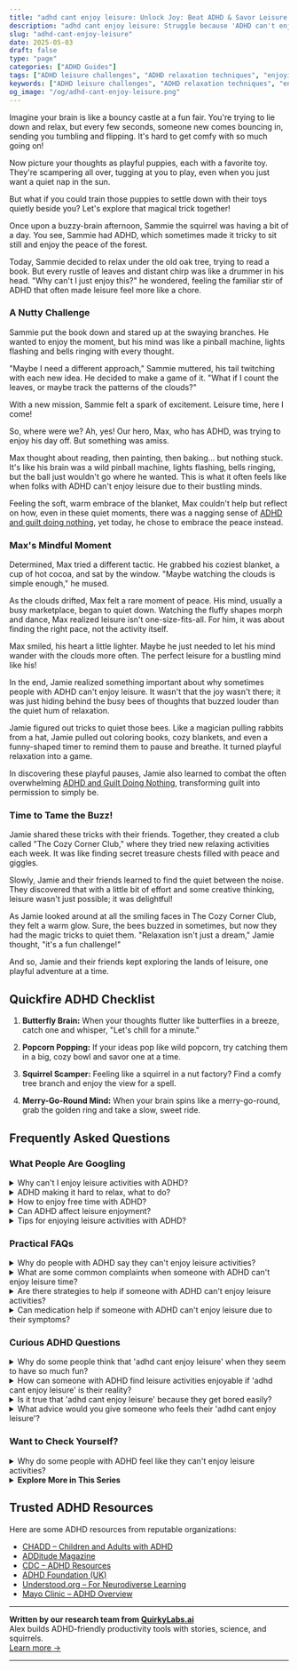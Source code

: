 ```yaml
---
title: "adhd cant enjoy leisure: Unlock Joy: Beat ADHD & Savor Leisure Time!"
description: "adhd cant enjoy leisure: Struggle because 'ADHD can't enjoy leisure'? Dive into our cozy blog where we explore playful strategies to relax and feel understood. Find your calm!"
slug: "adhd-cant-enjoy-leisure"
date: 2025-05-03
draft: false
type: "page"
categories: ["ADHD Guides"]
tags: ["ADHD leisure challenges", "ADHD relaxation techniques", "enjoying leisure with ADHD", "ADHD and leisure activities", "managing ADHD distractions", "ADHD friendly leisure tips", "ADHD and enjoying downtime"]
keywords: ["ADHD leisure challenges", "ADHD relaxation techniques", "enjoying leisure with ADHD", "ADHD and leisure activities", "managing ADHD distractions", "ADHD friendly leisure tips", "ADHD and enjoying downtime"]
og_image: "/og/adhd-cant-enjoy-leisure.png"
---
```


Imagine your brain is like a bouncy castle at a fun fair. You're trying to lie down and relax, but every few seconds, someone new comes bouncing in, sending you tumbling and flipping. It's hard to get comfy with so much going on!

Now picture your thoughts as playful puppies, each with a favorite toy. They're scampering all over, tugging at you to play, even when you just want a quiet nap in the sun.

But what if you could train those puppies to settle down with their toys quietly beside you? Let's explore that magical trick together!

Once upon a buzzy-brain afternoon, Sammie the squirrel was having a bit of a day. You see, Sammie had ADHD, which sometimes made it tricky to sit still and enjoy the peace of the forest. 

Today, Sammie decided to relax under the old oak tree, trying to read a book. But every rustle of leaves and distant chirp was like a drummer in his head. "Why can't I just enjoy this?" he wondered, feeling the familiar stir of ADHD that often made leisure feel more like a chore.

### A Nutty Challenge

Sammie put the book down and stared up at the swaying branches. He wanted to enjoy the moment, but his mind was like a pinball machine, lights flashing and bells ringing with every thought.

"Maybe I need a different approach," Sammie muttered, his tail twitching with each new idea. He decided to make a game of it. "What if I count the leaves, or maybe track the patterns of the clouds?"

With a new mission, Sammie felt a spark of excitement. Leisure time, here I come!

So, where were we? Ah, yes! Our hero, Max, who has ADHD, was trying to enjoy his day off. But something was amiss.

Max thought about reading, then painting, then baking... but nothing stuck. It's like his brain was a wild pinball machine, lights flashing, bells ringing, but the ball just wouldn't go where he wanted. This is what it often feels like when folks with ADHD can't enjoy leisure due to their bustling minds.

Feeling the soft, warm embrace of the blanket, Max couldn't help but reflect on how, even in these quiet moments, there was a nagging sense of [ADHD and guilt doing nothing](/pages/adhd-and-guilt-doing-nothing/), yet today, he chose to embrace the peace instead.

### Max's Mindful Moment

Determined, Max tried a different tactic. He grabbed his coziest blanket, a cup of hot cocoa, and sat by the window. "Maybe watching the clouds is simple enough," he mused.

As the clouds drifted, Max felt a rare moment of peace. His mind, usually a busy marketplace, began to quiet down. Watching the fluffy shapes morph and dance, Max realized leisure isn't one-size-fits-all. For him, it was about finding the right pace, not the activity itself.

Max smiled, his heart a little lighter. Maybe he just needed to let his mind wander with the clouds more often. The perfect leisure for a bustling mind like his!

In the end, Jamie realized something important about why sometimes people with ADHD can't enjoy leisure. It wasn't that the joy wasn't there; it was just hiding behind the busy bees of thoughts that buzzed louder than the quiet hum of relaxation. 

Jamie figured out tricks to quiet those bees. Like a magician pulling rabbits from a hat, Jamie pulled out coloring books, cozy blankets, and even a funny-shaped timer to remind them to pause and breathe. It turned playful relaxation into a game.

In discovering these playful pauses, Jamie also learned to combat the often overwhelming [ADHD and Guilt Doing Nothing](/pages/adhd-and-guilt-doing-nothing/), transforming guilt into permission to simply be.

### Time to Tame the Buzz!

Jamie shared these tricks with their friends. Together, they created a club called "The Cozy Corner Club," where they tried new relaxing activities each week. It was like finding secret treasure chests filled with peace and giggles.

Slowly, Jamie and their friends learned to find the quiet between the noise. They discovered that with a little bit of effort and some creative thinking, leisure wasn't just possible; it was delightful!

As Jamie looked around at all the smiling faces in The Cozy Corner Club, they felt a warm glow. Sure, the bees buzzed in sometimes, but now they had the magic tricks to quiet them. "Relaxation isn't just a dream," Jamie thought, "it's a fun challenge!"

And so, Jamie and their friends kept exploring the lands of leisure, one playful adventure at a time.

## Quickfire ADHD Checklist

1. **Butterfly Brain:** When your thoughts flutter like butterflies in a breeze, catch one and whisper, "Let's chill for a minute."

2. **Popcorn Popping:** If your ideas pop like wild popcorn, try catching them in a big, cozy bowl and savor one at a time.

3. **Squirrel Scamper:** Feeling like a squirrel in a nut factory? Find a comfy tree branch and enjoy the view for a spell.

4. **Merry-Go-Round Mind:** When your brain spins like a merry-go-round, grab the golden ring and take a slow, sweet ride.

## Frequently Asked Questions



### What People Are Googling

<details><summary>Why can't I enjoy leisure activities with ADHD?</summary><p>It's really common to feel this way when you have ADHD, and you're not alone in this struggle. ADHD can make it hard to relax and engage in leisure activities because your brain might constantly seek stimulation or jump from one thought to another, making it tough to settle into and enjoy the moment. Plus, if you’re always thinking about what you "should" be doing instead, it can sap the joy right out of fun activities. Remember, it's okay to take time for yourself, and with some strategies like setting specific times for leisure or trying mindfulness techniques, you might find more enjoyment in those moments of relaxation.</p></details>
<details><summary>ADHD making it hard to relax, what to do?</summary><p>It's really common for those of us with ADHD to find it tricky to wind down and relax. Our minds are often buzzing with a lot of thoughts all at once! A helpful strategy might be to create a calming routine before bed or any quiet time. This could include activities like reading a book, listening to gentle music, or doing some light stretching. Remember, it's okay to take small steps and find what uniquely soothes your vibrant mind.</p></details>
<details><summary>How to enjoy free time with ADHD?</summary><p>Finding joy in your free time when you have ADHD can be a delightful adventure! Start by embracing activities that naturally spark your interest and curiosity, as your enthusiasm can help maintain focus and engagement. Consider mixing structured activities, like joining a club or class, with more spontaneous ones, such as a leisurely walk in nature or an impromptu art session, to keep things fresh and exciting. Remember, the best activities are those that make you feel good and help you recharge, so listen to your heart and follow what feels fun to you!</p></details>
<details><summary>Can ADHD affect leisure enjoyment?</summary><p>Absolutely, ADHD can indeed affect how one enjoys leisure activities, and it's perfectly normal if you find this happening to you. Due to differences in attention regulation, you might find it hard to stay engaged in activities that don't continuously stimulate your interest or provide immediate rewards. This could mean jumping from hobby to hobby or feeling restless even during downtime. Remember, it's okay to explore various activities until you find something that truly captivates you, and it's perfectly fine to have a unique way of enjoying your leisure time.</p></details>
<details><summary>Tips for enjoying leisure activities with ADHD?</summary><p>Absolutely, finding joy in leisure activities with ADHD can be wonderfully enriching! A great tip is to lean into activities that naturally keep your interest—anything that feels playful, engaging, or hands-on can be a perfect choice. It can also help to set gentle reminders or use timers to transition between activities if you tend to lose track of time. Most importantly, be kind to yourself and allow room for spontaneity and flexibility in how you spend your leisure time. Enjoy discovering what truly delights you!</p></details>



### Practical FAQs

<details><summary>Why do people with ADHD say they can't enjoy leisure activities?</summary><p>It's totally understandable why someone with ADHD might feel they can't enjoy leisure activities. Often, it's because they're experiencing what's called "paradoxical relaxation" – when the mind remains hyperactive even during downtime, making relaxation feel unproductive or anxiety-inducing. Additionally, choosing between various leisure activities might feel overwhelming due to difficulties with decision-making and prioritization. Remember, it's okay to take your time finding what truly brings you joy and relaxation, and it's perfectly fine if that looks a little different each day!</p></details>
<details><summary>What are some common complaints when someone with ADHD can't enjoy leisure time?</summary><p>Absolutely, it can be really frustrating when leisure time doesn’t feel relaxing. Many individuals with ADHD find that they can’t seem to "turn off" their brain, which keeps racing even during downtime. Others might struggle to choose one activity to focus on, feeling overwhelmed by the possibilities or losing interest quickly after starting something. It's also common to feel guilty for not being productive, which can take the joy out of moments meant for rest and recharge. Remember, you’re not alone in this, and it’s perfectly okay to seek strategies that help make your leisure time more enjoyable.</p></details>
<details><summary>Are there strategies to help if someone with ADHD can't enjoy leisure activities?</summary><p>Absolutely, there are some lovely strategies you can try to enhance your enjoyment of leisure activities! One helpful approach is to schedule your fun time just like you would an appointment. This can make it easier to start and stick to it. Also, consider breaking activities into smaller, manageable chunks to avoid feeling overwhelmed. Lastly, finding a buddy to share the activity with can make it more enjoyable and keep you engaged. Remember, it's all about finding what works uniquely for you and making it as cozy and joyful as possible.</p></details>
<details><summary>Can medication help if someone with ADHD can't enjoy leisure due to their symptoms?</summary><p>Absolutely, medication can be quite helpful for many people with ADHD who find their symptoms interfering with leisure time. Medications can enhance focus and reduce impulsivity and restlessness, making it easier to settle into and enjoy activities like reading, hobbies, or watching a movie. However, it's important to work closely with a healthcare provider to find the right medication and dosage, as everyone's needs and responses can differ. Remember, finding joy in leisure isn't just about managing symptoms; it's also about giving yourself permission to relax and engage in activities that make you happy.</p></details>



### Curious ADHD Questions

<details><summary>Why do some people think that 'adhd cant enjoy leisure' when they seem to have so much fun?</summary><p>Ah, that's a great question! You see, when people say that those with ADHD can't enjoy leisure, they might be misunderstanding how ADHD affects engagement. People with ADHD often have intense passions and can really dive deep into activities they love, which actually looks like a lot of fun! However, the challenge often lies in initiating or switching between tasks, not in the ability to enjoy them. So, when you see someone with ADHD having a blast, it's because they're truly loving what they're doing in that moment!</p></details>
<details><summary>How can someone with ADHD find leisure activities enjoyable if 'adhd cant enjoy leisure' is their reality?</summary><p>Finding enjoyment in leisure activities when you have ADHD can sometimes be challenging, but it's definitely possible! Remember that ADHD affects each person differently, so it's about finding what genuinely interests and engages you. Start by trying out various activities in small doses; this way, you can discover what captures your attention without feeling overwhelmed. Also, consider incorporating a bit of structure or a buddy system in your leisure time, as these can help you stay engaged and make the activity more enjoyable. Just like a cozy blanket on a chilly evening, the right activity can feel just perfect once you find your match.</p></details>
<details><summary>Is it true that 'adhd cant enjoy leisure' because they get bored easily?</summary><p>Absolutely not! It's a common misconception that individuals with ADHD can't enjoy leisure activities due to boredom. In reality, many with ADHD have vibrant, diverse interests and can become deeply engaged in activities that truly capture their attention and imagination. The key is finding those passions and environments where they feel stimulated and interested, which can lead to hours of enjoyable and fulfilling leisure time. Remember, ADHD doesn't limit joy; it just might require a unique approach to finding what truly excites you!</p></details>
<details><summary>What advice would you give someone who feels their 'adhd cant enjoy leisure'?</summary><p>It's really common for folks with ADHD to find that relaxing or enjoying leisure time isn't as straightforward as it seems. This can be due to things like feeling restless or guilty about not being 'productive', or finding it hard to choose and stick with an activity. One helpful approach is to start small—perhaps choose a leisure activity that's a bit structured or has short-term rewards, like crafting or playing a video game. Also, kindly remind yourself that rest and play are essential, not just for fun but for your overall well-being and productivity. You deserve time to enjoy and recharge!</p></details>



### Want to Check Yourself?

<details><summary>Why do some people with ADHD feel like they can't enjoy leisure activities?</summary><p>Absolutely, feeling like you can't fully enjoy leisure activities is a common experience for many with ADHD, and it's okay to feel this way. This often stems from difficulties with what's known as "emotional dysregulation," which can make feelings of relaxation or enjoyment a bit elusive. Also, the ever-present "ADHD guilt" about using time productively can make sitting still and simply enjoying the moment feel quite challenging. Remember, it's completely valid to feel this way, and finding small, enjoyable activities that feel engaging and rewarding can be a lovely way to ease into more leisure time.</p></details>

<script type="application/ld+json">
{
  "@context": "https://schema.org",
  "@type": "FAQPage",
  "mainEntity": [
    {
      "@type": "Question",
      "name": "Why can't I enjoy leisure activities with ADHD?",
      "acceptedAnswer": {
        "@type": "Answer",
        "text": "It's really common to feel this way when you have ADHD, and you're not alone in this struggle. ADHD can make it hard to relax and engage in leisure activities because your brain might constantly seek stimulation or jump from one thought to another, making it tough to settle into and enjoy the moment. Plus, if you\u2019re always thinking about what you \"should\" be doing instead, it can sap the joy right out of fun activities. Remember, it's okay to take time for yourself, and with some strategies like setting specific times for leisure or trying mindfulness techniques, you might find more enjoyment in those moments of relaxation."
      }
    },
    {
      "@type": "Question",
      "name": "ADHD making it hard to relax, what to do?",
      "acceptedAnswer": {
        "@type": "Answer",
        "text": "It's really common for those of us with ADHD to find it tricky to wind down and relax. Our minds are often buzzing with a lot of thoughts all at once! A helpful strategy might be to create a calming routine before bed or any quiet time. This could include activities like reading a book, listening to gentle music, or doing some light stretching. Remember, it's okay to take small steps and find what uniquely soothes your vibrant mind."
      }
    },
    {
      "@type": "Question",
      "name": "How to enjoy free time with ADHD?",
      "acceptedAnswer": {
        "@type": "Answer",
        "text": "Finding joy in your free time when you have ADHD can be a delightful adventure! Start by embracing activities that naturally spark your interest and curiosity, as your enthusiasm can help maintain focus and engagement. Consider mixing structured activities, like joining a club or class, with more spontaneous ones, such as a leisurely walk in nature or an impromptu art session, to keep things fresh and exciting. Remember, the best activities are those that make you feel good and help you recharge, so listen to your heart and follow what feels fun to you!"
      }
    },
    {
      "@type": "Question",
      "name": "Can ADHD affect leisure enjoyment?",
      "acceptedAnswer": {
        "@type": "Answer",
        "text": "Absolutely, ADHD can indeed affect how one enjoys leisure activities, and it's perfectly normal if you find this happening to you. Due to differences in attention regulation, you might find it hard to stay engaged in activities that don't continuously stimulate your interest or provide immediate rewards. This could mean jumping from hobby to hobby or feeling restless even during downtime. Remember, it's okay to explore various activities until you find something that truly captivates you, and it's perfectly fine to have a unique way of enjoying your leisure time."
      }
    },
    {
      "@type": "Question",
      "name": "Tips for enjoying leisure activities with ADHD?",
      "acceptedAnswer": {
        "@type": "Answer",
        "text": "Absolutely, finding joy in leisure activities with ADHD can be wonderfully enriching! A great tip is to lean into activities that naturally keep your interest\u2014anything that feels playful, engaging, or hands-on can be a perfect choice. It can also help to set gentle reminders or use timers to transition between activities if you tend to lose track of time. Most importantly, be kind to yourself and allow room for spontaneity and flexibility in how you spend your leisure time. Enjoy discovering what truly delights you!"
      }
    }
  ]
}
</script>
<script type="application/ld+json">
{
  "@context": "https://schema.org",
  "@type": "Article",
  "author": {
    "@type": "Person",
    "name": "QuirkyLabs",
    "url": "https://quirkylabs.ai/about"
  },
  "headline": "adhd cant enjoy leisure: \"Unlock Joy: Beat ADHD & Savor Leisure Time!\"",
  "mainEntityOfPage": "https://blog.quirkylabs.ai/pages/adhd-cant-enjoy-leisure/",
  "datePublished": "2025-05-03"
}
</script>
<script type="application/ld+json">
{
  "@context": "https://schema.org",
  "@type": "BreadcrumbList",
  "itemListElement": [
    {
      "@type": "ListItem",
      "position": 1,
      "name": "Home",
      "item": "https://quirkylabs.ai/"
    },
    {
      "@type": "ListItem",
      "position": 2,
      "name": "Blog",
      "item": "https://blog.quirkylabs.ai/"
    },
    {
      "@type": "ListItem",
      "position": 3,
      "name": "adhd cant enjoy leisure: \"Unlock Joy: Beat ADHD & Savor Leisure Time!\"",
      "item": "https://blog.quirkylabs.ai/pages/adhd-cant-enjoy-leisure/"
    }
  ]
}
</script>

<details>
<summary><strong>Explore More in This Series</strong></summary>

- [Adhd Fear Of Stopping](/pages/adhd-fear-of-stopping/)
- [Adhd Cant Sit Still](/pages/adhd-cant-sit-still/)
- [Adhd Hustle Burnout](/pages/adhd-hustle-burnout/)
- [Adhd Struggles With Balance](/pages/adhd-struggles-with-balance/)
- [Adhd Wired But Tired](/pages/adhd-wired-but-tired/)
- [Adhd Productivity Shame](/pages/adhd-productivity-shame/)
- [Adhd Grind Or Collapse](/pages/adhd-grind-or-collapse/)
- [Adhd Breaks Trigger Panic](/pages/adhd-breaks-trigger-panic/)
</details>



## Trusted ADHD Resources

Here are some ADHD resources from reputable organizations:

- [CHADD – Children and Adults with ADHD](https://chadd.org)
- [ADDitude Magazine](https://www.additudemag.com)
- [CDC – ADHD Resources](https://www.cdc.gov/ncbddd/adhd)
- [ADHD Foundation (UK)](https://www.adhdfoundation.org.uk)
- [Understood.org – For Neurodiverse Learning](https://www.understood.org)
- [Mayo Clinic – ADHD Overview](https://www.mayoclinic.org/diseases-conditions/adhd)


---

**Written by our research team from [QuirkyLabs.ai](https://quirkylabs.ai)**  
Alex builds ADHD-friendly productivity tools with stories, science, and squirrels.  
[Learn more →](https://quirkylabs.ai)

---
